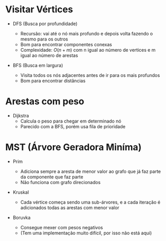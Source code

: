 # Visitar Vértices
- DFS (Busca por profundidade)
    - Recursão: vai até o nó mais profundo e depois volta fazendo o mesmo para os outros
    - Bom para encontrar componentes conexas
    - Complexidade: $O(n+m)$ com n igual ao número de vertices e m igual ao número de arestas

- BFS (Busca em largura)
    - Visita todos os nós adjacentes antes de ir para os mais profundos
    - Bom para encontrar distâncias


# Arestas com peso
- Dijkstra
    - Calcula o peso para chegar em determinado nó
    - Parecido com a BFS, porém usa fila de prioridade

# MST (Árvore Geradora Miníma)
- Prim
    - Adiciona sempre a aresta de menor valor ao grafo que já faz parte da componente que faz parte
    - Não funciona com grafo direcionados

- Kruskal
    - Cada vértice começa sendo uma sub-árvores, e a cada iteração é adicionados todas as arestas com menor valor

- Boruvka
    - Consegue mexer com pesos negativos
    - (Tem uma implementação muito difícil, por isso não está aqui)
